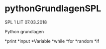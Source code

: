 # pythonGrundlagenSPL

SPL 1 LIT 07.03.2018

Python grundlagen

*print
*input
*Variable
*while
*for
*random
*if
